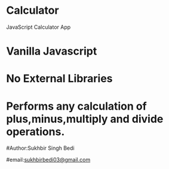 # Calculator
JavaScript Calculator App

  # Vanilla Javascript
  
  # No External Libraries
  
  # Performs any calculation of plus,minus,multiply and divide operations.
  
  #Author:Sukhbir Singh Bedi
  
  #email:sukhbirbedi03@gmail.com
